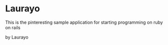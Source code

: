 # Laurayo

This is the pinteresting sample application for starting  programming on ruby on rails

by Laurayo